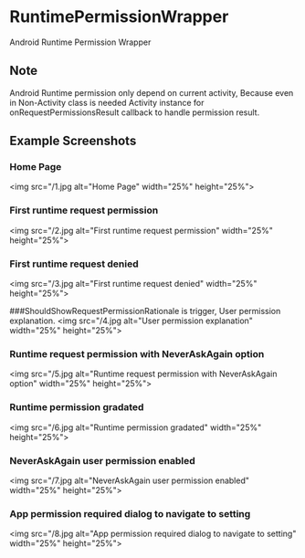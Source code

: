 # RuntimePermissionWrapper
Android Runtime Permission Wrapper

## Note
Android Runtime permission only depend on current activity, 
Because even in Non-Activity class is needed Activity instance for onRequestPermissionsResult callback to handle permission result.

## Example Screenshots

### Home Page
<img src="/1.jpg alt="Home Page" width="25%" height="25%">

### First runtime request permission
<img src="/2.jpg alt="First runtime request permission" width="25%" height="25%">

### First runtime request denied
<img src="/3.jpg alt="First runtime request denied" width="25%" height="25%">

###ShouldShowRequestPermissionRationale is trigger, User permission explanation.
<img src="/4.jpg alt="User permission explanation" width="25%" height="25%">

### Runtime request permission with NeverAskAgain option
<img src="/5.jpg alt="Runtime request permission with NeverAskAgain option" width="25%" height="25%">

### Runtime permission gradated
<img src="/6.jpg alt="Runtime permission gradated" width="25%" height="25%">

### NeverAskAgain user permission enabled
<img src="/7.jpg alt="NeverAskAgain user permission enabled" width="25%" height="25%">

### App permission required dialog to navigate to setting
<img src="/8.jpg alt="App permission required dialog to navigate to setting" width="25%" height="25%">
